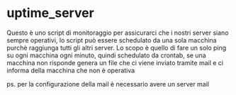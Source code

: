 # uptime_server

Questo è uno script di monitoraggio per assicurarci che i nostri server siano sempre operativi, lo script può essere schedulato da una sola macchina purchè raggiunga tutti gli altri server.
Lo scopo è quello di fare un solo ping su ogni macchina ogni minuto, quindi schedulato da crontab, se una macchina non risponde genera un file che ci viene inviato tramite mail e ci informa della macchina che non è operativa

ps. per la configurazione della mail è necessario avere un server mail
